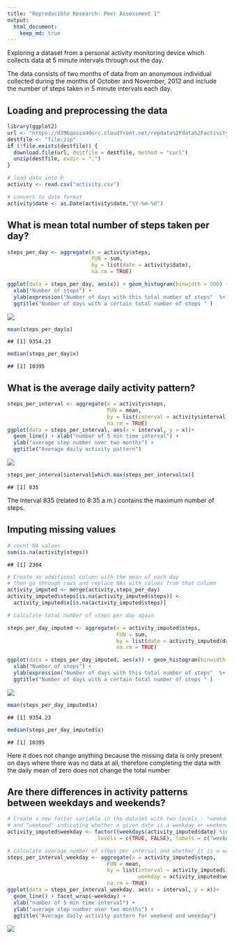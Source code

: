 ```yaml
---
title: "Reproducible Research: Peer Assessment 1"
output: 
  html_document:
    keep_md: true
---
```


Exploring a dataset from a personal activity monitoring device
which collects data at 5 minute intervals through out the day.

The data consists of two months of data from an anonymous individual 
collected during the months of October and November, 2012 
and include the number of steps taken in 5 minute intervals each day.

## Loading and preprocessing the data

```r
library(ggplot2)
url <- "https://d396qusza40orc.cloudfront.net/repdata%2Fdata%2Factivity.zip" 
destfile <- "file.zip" 
if (!file.exists(destfile)) { 
  download.file(url, destfile = destfile, method = "curl") 
  unzip(destfile, exdir = ".") 
} 

# load data into R 
activity <- read.csv("activity.csv") 

# convert to date format
activity$date <- as.Date(activity$date,"%Y-%m-%d")
```



## What is mean total number of steps taken per day?


```r
steps_per_day <- aggregate(x = activity$steps,
                           FUN = sum,
                           by = list(date = activity$date),
                           na.rm = TRUE)

ggplot(data = steps_per_day, aes(x)) + geom_histogram(binwidth = 500) +
  xlab("Number of steps") + 
  ylab(expression("Number of days with this total number of steps"  %+-% 500)) + 
  ggtitle("Number of days with a certain total number of steps " )
```

![](PA1_template_files/figure-html/unnamed-chunk-2-1.png)<!-- -->


```r
mean(steps_per_day$x)
```

```
## [1] 9354.23
```


```r
median(steps_per_day$x)
```

```
## [1] 10395
```


## What is the average daily activity pattern?


```r
steps_per_interval <- aggregate(x = activity$steps,
                                FUN = mean,
                                by = list(interval = activity$interval),
                                na.rm = TRUE)
ggplot(data = steps_per_interval, aes(x = interval, y = x))+
  geom_line() + xlab("number of 5 min time interval") + 
  ylab("average step number over two months") + 
  ggtitle("Average daily activity pattern")
```

![](PA1_template_files/figure-html/unnamed-chunk-5-1.png)<!-- -->



```r
steps_per_interval$interval[which.max(steps_per_interval$x)]
```

```
## [1] 835
```

The interval 835 (related to 8:35 a.m.) contains the maximum number of steps.

## Imputing missing values


```r
# count NA values
sum(is.na(activity$steps))
```

```
## [1] 2304
```


```r
# Create an additional column with the mean of each day
# then go through rows and replace NAs with values from that column
activity_imputed <- merge(activity,steps_per_day)
activity_imputed$steps[is.na(activity_imputed$steps)] <- 
  activity_imputed$x[is.na(activity_imputed$steps)] 
```



```r
# calculate total number of steps per day again

steps_per_day_imputed <- aggregate(x = activity_imputed$steps,
                                   FUN = sum,
                                   by = list(date = activity_imputed$date),
                                   na.rm = TRUE)

ggplot(data = steps_per_day_imputed, aes(x)) + geom_histogram(binwidth = 500) +
  xlab("Number of steps") + 
  ylab(expression("Number of days with this total number of steps"  %+-% 500)) + 
  ggtitle("Number of days with a certain total number of steps " )
```

![](PA1_template_files/figure-html/unnamed-chunk-9-1.png)<!-- -->



```r
mean(steps_per_day_imputed$x)
```

```
## [1] 9354.23
```



```r
median(steps_per_day_imputed$x)
```

```
## [1] 10395
```

Here it does not change anything because the missing data is only present
on days where there was no data at all, therefore completing the data 
with the daily mean of zero does not change the total number

## Are there differences in activity patterns between weekdays and weekends?


```r
# Create a new factor variable in the dataset with two levels - "weekday"
# and "weekend" indicating whether a given date is a weekday or weekend day.
activity_imputed$weekday <- factor((weekdays(activity_imputed$date) %in% c("Saturday", "Sunday")), 
                             levels = c(TRUE, FALSE), labels = c("weekend", "weekday"))
```



```r
# Calculate average number of steps per interval and whether it is a weekday
steps_per_interval_weekday <- aggregate(x = activity_imputed$steps,
                                FUN = mean,
                                by = list(interval = activity_imputed$interval,
                                          weekday = activity_imputed$weekday),
                                na.rm = TRUE)
ggplot(data = steps_per_interval_weekday, aes(x = interval, y = x))+
  geom_line() + facet_wrap(~weekday) +
  xlab("number of 5 min time interval") + 
  ylab("average step number over two months") + 
  ggtitle("Average daily activity pattern for weekend and weekday")
```

![](PA1_template_files/figure-html/unnamed-chunk-13-1.png)<!-- -->


